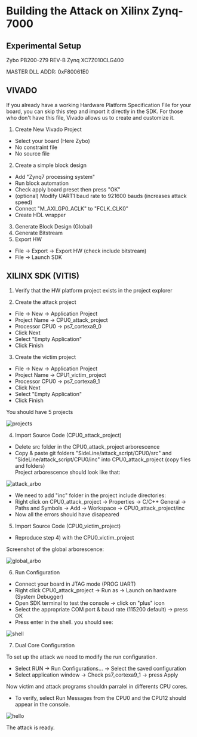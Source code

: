 # Building the Attack on Xilinx Zynq-7000


## Experimental Setup 

Zybo PB200-279 REV-B
Zynq XC7Z010CLG400

MASTER DLL ADDR: 0xF80061E0

## VIVADO

If you already have a working Hardware Platform Specification File for your board, you can skip this step and import it directly in the SDK.
For those who don't have this file, Vivado allows us to create and customize it. 

1) Create New Vivado Project
  - Select your board (Here Zybo)
  - No constraint file
  - No source file
2) Create a simple block design
  - Add "Zynq7 processing system"
  - Run block automation
  - Check apply board preset then press "OK"
  - (optional) Modify UART1 baud rate to 921600 bauds (increases attack speed)
  - Connect "M_AXI_GP0_ACLK" to "FCLK_CLK0"
  - Create HDL wrapper
3) Generate Block Design (Global)
4) Generate Bitstream
5) Export HW
- File -> Export -> Export HW (check include bitstream)
- File -> Launch SDK

## XILINX SDK (VITIS)

1) Verify that the HW platform project exists in the project explorer 

2) Create the attack project
  - File -> New -> Application Project
  - Project Name -> CPU0_attack_project
  - Processor CPU0 -> ps7_cortexa9_0
  - Click Next 
  - Select "Empty Application"
  - Click Finish

3) Create the victim project
  - File -> New -> Application Project
  - Project Name -> CPU1_victim_project
  - Processor CPU0 -> ps7_cortexa9_1
  - Click Next 
  - Select "Empty Application"
  - Click Finish

You should have 5 projects

![projects](https://user-images.githubusercontent.com/67143135/85715121-65389c00-b6eb-11ea-9028-1e2ac7de4e1d.PNG)


4) Import Source Code (CPU0_attack_project)
  - Delete src folder in the CPU0_attack_project arborescence
  - Copy & paste git folders  "SideLine/attack_script/CPU0/src" and "SideLine/attack_script/CPU0/inc" into CPU0_attack_project (copy files and folders)  
 Project arborescence should look like that: 
 
 ![attack_arbo](https://user-images.githubusercontent.com/67143135/85715557-df692080-b6eb-11ea-8354-8745e1370017.PNG)
 
 - We need to add "inc" folder in the project include directories:
 - Right click on CPU0_attack_project -> Properties -> C/C++ General -> Paths and Symbols -> Add -> Workspace -> CPU0_attack_project/inc
 - Now all the errors should have disapeared
 
 5) Import Source Code (CPU0_victim_project)
  - Reproduce step 4) with the CPU0_victim_project
  
Screenshot of the global arborescence: 

![global_arbo](https://user-images.githubusercontent.com/67143135/85715495-ce201400-b6eb-11ea-8279-ebc533fdf40d.PNG)

6) Run Configuration

- Connect your board in JTAG mode (PROG UART)
- Right click CPU0_attack_project -> Run as -> Launch on hardware (System Debugger)
- Open SDK terminal to test the console -> click on "plus" icon 
- Select the appropriate COM port & baud rate (115200 default) -> press OK
- Press enter in the shell. you should see:

![shell](https://user-images.githubusercontent.com/67143135/85715447-c2cce880-b6eb-11ea-903a-ec2df18343dd.PNG)

7) Dual Core Configuration

To set up the attack we need to modify the run configuration. 

- Select RUN -> Run Configurations... -> Select the saved configuration
- Select application window -> Check ps7_cortexa9_1 -> press Apply

Now victim and attack programs shouldn parralel in differents CPU cores.
- To verify, select Run
Messages from the CPU0 and the CPU12 should appear in the console.

![hello](https://user-images.githubusercontent.com/67143135/85715324-9e710c00-b6eb-11ea-8b97-f83136cae398.PNG)

The attack is ready.









  



